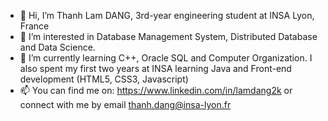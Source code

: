 - 👋 Hi, I’m Thanh Lam DANG, 3rd-year engineering student at INSA Lyon, France
- 👀 I’m interested in Database Management System, Distributed Database and Data Science. 
- 🌱 I’m currently learning C++, Oracle SQL and Computer Organization. I also spent my first two years at INSA learning Java and Front-end development (HTML5, CSS3, Javascript)
- 📫 You can find me on: https://www.linkedin.com/in/lamdang2k or connect with me by email thanh.dang@insa-lyon.fr

<!---
lamdang2k/lamdang2k is a ✨ special ✨ repository because its `README.md` (this file) appears on your GitHub profile.
You can click the Preview link to take a look at your changes.
--->
